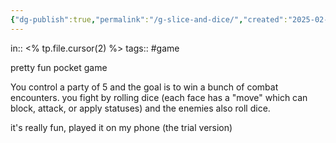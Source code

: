 ```yaml
---
{"dg-publish":true,"permalink":"/g-slice-and-dice/","created":"2025-02-15T23:24:40.748-06:00","updated":"2025-02-15T23:26:02.150-06:00"}
---
```


in:: <% tp.file.cursor(2) %>
tags:: #game 

pretty fun pocket game

You control a party of 5 and the goal is to win a bunch of combat encounters. you fight by rolling dice (each face has a "move" which can block, attack, or apply statuses) and the enemies also roll dice.

it's really fun, played it on my phone (the trial version)

